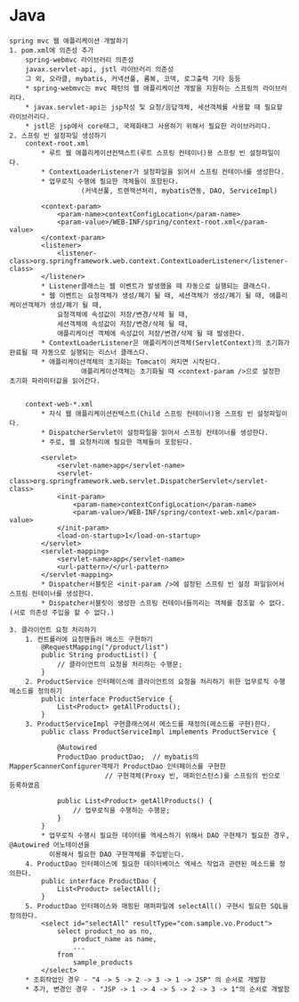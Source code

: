 # Java

	spring mvc 웹 애플리케이션 개발하기
	1. pom.xml에 의존성 추가
		spring-webmvc 라이브러리 의존성 
		javax.servlet-api, jstl 라이브러리 의존성
		그 외, 오라클, mybatis, 커넥션풀, 롬복, 코덱, 로그출력 기타 등등
		* spring-webmvc는 mvc 패턴의 웹 애플리케이션 개발을 지원하는 스프링의 라이브러리다.
		* javax.servlet-api는 jsp작성 및 요청/응답객체, 세션객체를 사용할 때 필요할 라이브러리다.
		* jstl은 jsp에서 core태그, 국제화태그 사용하기 위해서 필요한 라이브러리다.
	2. 스프링 빈 설정파일 생성하기
		context-root.xml
			* 루트 웹 애플리케이션컨텍스트(루트 스프링 컨테이너)용 스프링 빈 설정파일이다.
			* ContextLoaderListener가 설정파일을 읽어서 스프링 컨테이너를 생성한다.
			* 업무로직 수행에 필요한 객체들이 포함된다.
	                  (커넥션풀, 트랜잭션처리, mybatis연동, DAO, ServiceImpl)
	
			<context-param>
				<param-name>contextConfigLocation</param-name>
				<param-value>/WEB-INF/spring/context-root.xml</param-value>
			</context-param>
			<listener>
				<listener-class>org.springframework.web.context.ContextLoaderListener</listener-class>
			</listener>
			* Listener클래스는 웹 이벤트가 발생했을 때 자동으로 실행되는 클래스다.
			* 웹 이벤트는 요청객체가 생성/폐기 될 때, 세션객체가 생성/폐기 될 때, 애플리케이션객체가 생성/폐기 될 때,     
				요청객체에 속성값이 저장/변경/삭제 될 때, 
				세션객체에 속성값이 저장/변경/삭제 될 때, 
				애플리케이션 객체에 속성값이 저장/변경/삭제 될 때 발생한다.
			* ContextLoaderListener은 애플리케이션객체(ServletContext)의 초기화가 완료될 때 자동으로 실행되는 리스너 클래스다.
			* 애플리케이션객체의 초기화는 Tomcat이 켜지면 시작된다.
	                  애플리케이션객체는 초기화될 때 <context-param />으로 설정한 초기화 파라미터값을 읽어간다.
					
			
		context-web-*.xml
			* 자식 웹 애플리케이션컨텍스트(Child 스프링 컨테이너)용 스프링 빈 설정파일이다.
			* DispatcherServlet이 설정파일을 읽어서 스프링 컨테이너를 생성한다.
			* 주로, 웹 요청처리에 필요한 객체들이 포함된다.
			
			<servlet>
				<servlet-name>app</servlet-name>
				<servlet-class>org.springframework.web.servlet.DispatcherServlet</servlet-class>
				<init-param>
					<param-name>contextConfigLocation</param-name>
					<param-value>/WEB-INF/spring/context-web.xml</param-value>
				</init-param>
				<load-on-startup>1</load-on-startup>
			</servlet>
			<servlet-mapping>
				<servlet-name>app</servlet-name>
				<url-pattern>/</url-pattern>
			</servlet-mapping>
			* Dispatcher서블릿은 <init-param />에 설정된 스프링 빈 설정 파일읽어서 스프림 컨테이너를 생성한다.
			* Dispatcher서블릿이 생성한 스프링 컨테이너들끼리는 객체를 참조할 수 없다.(서로 의존성 주입을 할 수 없다.)
	
	3. 클라이언트 요청 처리하기 
		1. 컨트롤러에 요청핸들러 메소드 구현하기
			@RequestMapping("/product/list")
			public String productList() {
				// 클라이언트의 요청을 처리하는 수행문;
			}
		2. ProductService 인터페이스에 클라이언트의 요청을 처리하기 위한 업무로직 수행 메소드를 정의하기
			public interface ProductService {
				List<Product> getAllProducts();
			}
		3. ProductServiceImpl 구현클래스에서 메소드를 재정의(메소드를 구현)한다.
			public class ProductServiceImpl implements ProductService {
				
				@Autowired
				ProductDao productDao;	// mybatis의 MapperScannerConfigurer객체가 ProductDao 인터페이스를 구현한
							// 구현객체(Proxy 빈, 매퍼인스턴스)를 스프링의 빈으로 등록하였음
	
				public List<Product> getAllProducts() {
					// 업무로직을 수행하는 수행문;
				}
			}
			* 업무로직 수행시 필요한 데이터를 엑세스하기 위해서 DAO 구현체가 필요한 경우, @Autowired 어노테이션을
			  이용해서 필요한 DAO 구현객체를 주입받는다.
		4. ProductDao 인터페이스에 필요한 데이터베이스 엑세스 작업과 관련된 메소드를 정의한다.
			public interface ProductDao {
				List<Product> selectAll();
			}
		5. ProductDao 인터페이스와 매핑된 매퍼파일에 selectAll() 구현시 필요한 SQL을 정의한다.
			<select id="selectAll" resultType="com.sample.vo.Product">
				select product_no as no,
					product_name as name,
					...
				from
					sample_products
			</select>
		* 조회작업인 경우 - "4 -> 5 -> 2 -> 3 -> 1 -> JSP" 의 순서로 개발함
		* 추가, 변경인 경우 - "JSP -> 1 -> 4 -> 5 -> 2 -> 3 -> 1"의 순서로 개발함 

